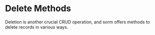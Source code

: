 # Delete Methods

Deletion is another crucial CRUD operation, and sorm offers methods to
delete records in various ways.
